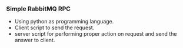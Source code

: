 ### Simple RabbitMQ RPC

- Using python as programming language.
- Client script to send the request.
- server script for performing proper action on request and send the answer to client.